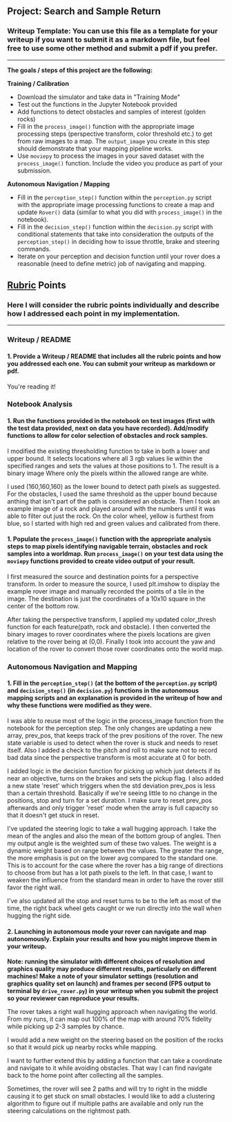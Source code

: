 ## Project: Search and Sample Return
### Writeup Template: You can use this file as a template for your writeup if you want to submit it as a markdown file, but feel free to use some other method and submit a pdf if you prefer.

---


**The goals / steps of this project are the following:**  

**Training / Calibration**  

* Download the simulator and take data in "Training Mode"
* Test out the functions in the Jupyter Notebook provided
* Add functions to detect obstacles and samples of interest (golden rocks)
* Fill in the `process_image()` function with the appropriate image processing steps (perspective transform, color threshold etc.) to get from raw images to a map.  The `output_image` you create in this step should demonstrate that your mapping pipeline works.
* Use `moviepy` to process the images in your saved dataset with the `process_image()` function.  Include the video you produce as part of your submission.

**Autonomous Navigation / Mapping**

* Fill in the `perception_step()` function within the `perception.py` script with the appropriate image processing functions to create a map and update `Rover()` data (similar to what you did with `process_image()` in the notebook). 
* Fill in the `decision_step()` function within the `decision.py` script with conditional statements that take into consideration the outputs of the `perception_step()` in deciding how to issue throttle, brake and steering commands. 
* Iterate on your perception and decision function until your rover does a reasonable (need to define metric) job of navigating and mapping.  


## [Rubric](https://review.udacity.com/#!/rubrics/916/view) Points
### Here I will consider the rubric points individually and describe how I addressed each point in my implementation.  

---
### Writeup / README

#### 1. Provide a Writeup / README that includes all the rubric points and how you addressed each one.  You can submit your writeup as markdown or pdf.  

You're reading it!

### Notebook Analysis
#### 1. Run the functions provided in the notebook on test images (first with the test data provided, next on data you have recorded). Add/modify functions to allow for color selection of obstacles and rock samples.

I modified the existing thresholding function to take in both a lower and upper bound. It selects locations where all 3 rgb values lie within the specified ranges and sets the values at those positions to 1. The result is a binary image Where only the pixels within the allowed range are white. 

I used (160,160,160) as the lower bound to detect path pixels as suggested. For the obstacles, I used the same threshold as the upper bound because anthing that isn't part of the path is considered an obstacle. Then I took an example image of a rock and played around with the numbers until it was able to filter out just the rock. On the color wheel, yellow is furthest from blue, so I started with high red and green values and calibrated from there.

#### 1. Populate the `process_image()` function with the appropriate analysis steps to map pixels identifying navigable terrain, obstacles and rock samples into a worldmap.  Run `process_image()` on your test data using the `moviepy` functions provided to create video output of your result. 

I first measured the source and destination points for a perspective transform. In order to measure the source, I used plt.imshow to display the example rover image and  manually recorded the points of a tile in the image. The destination is just the coordinates of a 10x10 square in the center of the bottom row. 

After taking the perspective transform, I applied my updated color_thresh function for each feature(path, rock and obstacle). I then converted the binary images to rover coordinates where the pixels locations are given relative to the rover being at (0,0). Finally I took into account the yaw and location of the rover to convert those rover coordinates onto the world map.

### Autonomous Navigation and Mapping

#### 1. Fill in the `perception_step()` (at the bottom of the `perception.py` script) and `decision_step()` (in `decision.py`) functions in the autonomous mapping scripts and an explanation is provided in the writeup of how and why these functions were modified as they were.

I was able to reuse most of the logic in the process_image function from the notebook for the perception step. The only changes are updating a new array, prev_pos, that keeps track of the prev positions of the rover. The new state variable is used to detect when the rover is stuck and needs to reset itself. Also I added a check to the pitch and roll to make sure not to record bad data since the perspective transform is most accurate at 0 for both.

I added logic in the decision function for picking up which just detects if its near an objective, turns on the brakes and sets the pickup flag. I also added a new state 'reset' which triggers when the std deviation prev_pos is less than a certain threshold. Basically if we're seeing little to no change in the positions, stop and turn for a set duration. I make sure to reset prev_pos afterwards and only trigger 'reset' mode when the array is full capacity so that it doesn't get stuck in reset.

I've updated the steering logic to take a wall hugging approach. I take the mean of the angles and also the mean of the bottom group of angles. Then my output angle is the weighted sum of these two values.
The weight is a dynamic weight based on range between the values. The greater the range, the more emphasis is put on the lower avg compared to the standard one. This is to account for the case where the rover has a big range of directions to choose from but has a lot path pixels to the left. In that case, I want to weaken the influence from the standard mean in order to have the rover still favor the right wall. 

I've also updated all the stop and reset turns to be to the left as most of the time, the right back wheel gets caught or we run directly into the wall when hugging the right side.

#### 2. Launching in autonomous mode your rover can navigate and map autonomously.  Explain your results and how you might improve them in your writeup.  

**Note: running the simulator with different choices of resolution and graphics quality may produce different results, particularly on different machines!  Make a note of your simulator settings (resolution and graphics quality set on launch) and frames per second (FPS output to terminal by `drive_rover.py`) in your writeup when you submit the project so your reviewer can reproduce your results.**

The rover takes a right wall hugging approach when navigating the world. From my runs, it can map out 100% of the map with around 70% fidelity while picking up 2-3 samples by chance.

I would add a new weight on the steering based on the position of the rocks so that it would pick up nearby rocks while mapping.

I want to further extend this by adding a function that can take a coordinate and navigate to it while avoiding obstacles. That way I can find navigate back to the home point after collecting all the samples.

Sometimes, the rover will see 2 paths and will try to right in the middle causing it to get stuck on small obstacles. I would like to add a clustering algorithm to figure out if multiple paths are available and only run the steering calculations on the rightmost path. 

